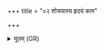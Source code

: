 +++
title = "०२ शोचयास्य हृदयं काम"

+++
<details><summary>मूलम् (GR)</summary>

शोचयास्य हृदयं काम गच्छ-  
-अङ्गज्वरो दहतु शोचतु त्मना ।  
सङ्कल्पा अस्य समरन्ताधीभिर्  
इयम् एवास्य दिगमहन्यन्याः ॥
</details>